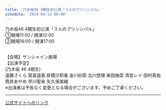 ```yaml
---
title: '乃木坂46 4期生初公演「３人のプリンシパル」'
schedule: '2019-04-13 00:00'
---
```


<div id="detailBody"> <p>  乃木坂46 4期生初公演「３人のプリンシパル」  <br/>  ①開場11:00 / 開演12:00  <br/>  ②開場16:00 / 開演17:00 </p> <p>  <br/>  【会場】サンシャイン劇場  <br/>  【出演予定】  <br/>  (乃木坂 46 4期生)  <br/>  遠藤さくら 賀喜遥香 掛橋沙耶香 金川紗耶 北川悠理 柴田柚菜 清宮レイ 田村真佑 筒井あやめ 早川聖来 矢久保美緒  <br/>  ※出演者は予告なく変更となる場合がございます。予めご了承ください。 </p></div>

---
[公式サイトへのリンク]('http://www.nogizaka46.com/schedule/2019/04/049725.php?member=mio-yakubo&category=&monthly=201904')